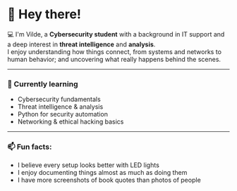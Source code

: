 # 👋 Hey there!

💻 I'm Vilde, a **Cybersecurity student** with a background in IT support and a deep interest in **threat intelligence** and **analysis**.  
I enjoy understanding how things connect, from systems and networks to human behavior; and uncovering what really happens behind the scenes.  

---

### 🧠 Currently learning  
- Cybersecurity fundamentals  
- Threat intelligence & analysis  
- Python for security automation  
- Networking & ethical hacking basics  

---

### 📫 Fun facts: 
- I believe every setup looks better with LED lights
- I enjoy documenting things almost as much as doing them 
- I have more screenshots of book quotes than photos of people
